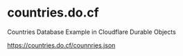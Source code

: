 # countries.do.cf
Countries Database Example in Cloudflare Durable Objects

<https://countries.do.cf/counnries.json>
